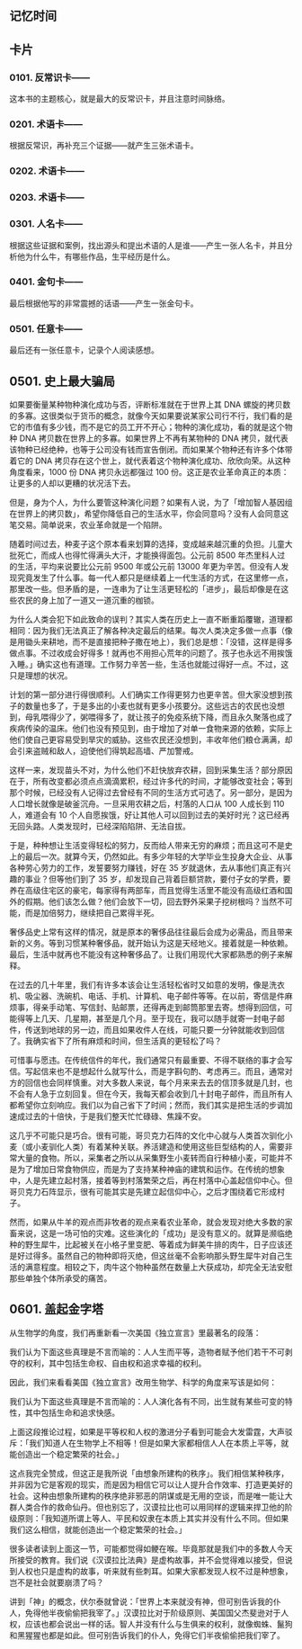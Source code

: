 ## 记忆时间

## 卡片

### 0101. 反常识卡——

这本书的主题核心，就是最大的反常识卡，并且注意时间脉络。

### 0201. 术语卡——

根据反常识，再补充三个证据——就产生三张术语卡。

### 0202. 术语卡——

### 0203. 术语卡——

### 0301. 人名卡——

根据这些证据和案例，找出源头和提出术语的人是谁——产生一张人名卡，并且分析他为什么牛，有哪些作品，生平经历是什么。

### 0401. 金句卡——

最后根据他写的非常震撼的话语——产生一张金句卡。

### 0501. 任意卡——

最后还有一张任意卡，记录个人阅读感想。

## 0501. 史上最大骗局

如果要衡量某种物种演化成功与否，评断标准就在于世界上其 DNA 螺旋的拷贝数的多寡。这很类似于货币的概念，就像今天如果要说某家公司行不行，我们看的是它的市值有多少钱，而不是它的员工开不开心；物种的演化成功，看的就是这个物种 DNA 拷贝数在世界上的多寡。如果世界上不再有某物种的 DNA 拷贝，就代表该物种已经绝种，也等于公司没有钱而宣告倒闭。而如果某个物种还有许多个体带着它的 DNA 拷贝存在这个世上，就代表着这个物种演化成功、欣欣向荣。从这种角度看来，1000 份 DNA 拷贝永远都强过 100 份。这正是农业革命真正的本质：让更多的人却以更糟的状况活下去。

但是，身为个人，为什么要管这种演化问题？如果有人说，为了「增加智人基因组在世界上的拷贝数」，希望你降低自己的生活水平，你会同意吗？没有人会同意这笔交易。简单说来，农业革命就是一个陷阱。

随着时间过去，种麦子这个原本看来划算的选择，变成越来越沉重的负担。儿童大批死亡，而成人也得忙得满头大汗，才能换得面包。公元前 8500 年杰里科人过的生活，平均来说要比公元前 9500 年或公元前 13000 年更为辛苦。但没有人发现究竟发生了什么事。每一代人都只是继续着上一代生活的方式，在这里修一点，那里改一些。但矛盾的是，一连串为了让生活更轻松的「进步」，最后却像是在这些农民的身上加了一道又一道沉重的枷锁。

为什么人类会犯下如此致命的误判？其实人类在历史上一直不断重蹈覆辙，道理都相同：因为我们无法真正了解各种决定最后的结果。每次人类决定多做一点事（像是用锄头来耕地，而不是直接把种子撒在地上），我们总是想：「没错，这样是得多做点事。不过收成会好得多！就再也不用担心荒年的问题了。孩子也永远不用挨饿入睡。」确实这也有道理。工作努力辛苦一些，生活也就能过得好一点。不过，这只是理想的状况。

计划的第一部分进行得很顺利。人们确实工作得更努力也更辛苦。但大家没想到孩子的数量也多了，于是多出的小麦也就有更多小孩要分。这些远古的农民也没想到，母乳喂得少了，粥喂得多了，就让孩子的免疫系统下降，而且永久聚落也成了疾病传染的温床。他们也没有预见到，由于增加了对单一食物来源的依赖，实际上他们使自己更容易受到旱灾的威胁。这些农民还没想到，丰收年他们粮仓满满，却会引来盗贼和敌人，迫使他们得筑起高墙、严加警戒。

这样一来，发现苗头不对，为什么他们不赶快放弃农耕，回到采集生活？部分原因在于，所有改变都必须点点滴滴累积，经过许多代的时间，才能够改变社会；等到那个时候，已经没有人记得过去曾经有不同的生活方式可选了。另一部分，是因为人口增长就像是破釜沉舟。一旦采用农耕之后，村落的人口从 100 人成长到 110 人，难道会有 10 个人自愿挨饿，好让其他人可以回到过去的美好时光？这已经再无回头路。人类发现时，已经深陷陷阱、无法自拔。

于是，种种想让生活变得轻松的努力，反而给人带来无穷的麻烦；而且这可不是史上的最后一次。就算今天，仍然如此。有多少年轻的大学毕业生投身大企业、从事各种劳心劳力的工作，发誓要努力赚钱，好在 35 岁就退休，去从事他们真正有兴趣的事业？但等他们到了 35 岁，却发现自己背着巨额贷款，要付子女的学费，要养在高级住宅区的豪宅，每家得有两部车，而且觉得生活里不能没有高级红酒和国外的假期。他们该怎么做？他们会放下一切，回去野外采果子挖树根吗？当然不可能，而是加倍努力，继续把自己累得半死。

奢侈品史上常有这样的情况，就是原本的奢侈品往往最后会成为必需品，而且带来新的义务。等到习惯某种奢侈品，就开始认为这是天经地义。接着就是一种依赖。最后，生活中就再也不能没有这种奢侈品了。让我们用现代大家都熟悉的例子来解释。

在过去的几十年里，我们有许多本该会让生活轻松省时又如意的发明，像是洗衣机、吸尘器、洗碗机、电话、手机、计算机、电子邮件等等。在以前，寄信是件麻烦事，得亲手动笔、写信封、贴邮票，还得再走到邮筒那里去寄。想得到回信，可能得等上几天、几星期，甚至是几个月。至于现在，我可以随手就寄一封电子邮件，传送到地球的另一边，而且如果收件人在线，可能只要一分钟就能收到回信了。我确实省下了所有麻烦和时间，但生活真的更轻松了吗？

可惜事与愿违。在传统信件的年代，我们通常只有最重要、不得不联络的事才会写信。写起信来也不是想起什么就写什么，而是字斟句酌、考虑再三。而且，通常对方的回信也会同样慎重。对大多数人来说，每个月来来去去的信顶多就是几封，也不会有人急于立刻回复。但在今天，我每天都会收到几十封电子邮件，而且所有人都希望你立刻响应。我们以为自己省下了时间；然而，我们其实是把生活的步调加速成过去的十倍快，于是我们整天忙忙碌碌、焦躁不安。

这几乎不可能只是巧合。很有可能，哥贝克力石阵的文化中心就与人类首次驯化小麦（或小麦驯化人类）有着某种关联。养活建造和使用这些巨型结构的人，需要非常大量的食物。所以，采集者之所以从采集野生小麦转而自行种植小麦，可能并不是为了增加日常食物供应，而是为了支持某种神庙的建筑和运作。在传统的想象中，人是先建立起村落，接着等到村落繁荣之后，再在村落中心盖起信仰中心。但哥贝克力石阵显示，很有可能其实是先建立起信仰中心，之后才围绕着它形成村子。

然而，如果从牛羊的观点而非牧者的观点来看农业革命，就会发现对绝大多数的家畜来说，这是一场可怕的灾难。这些演化的「成功」是没有意义的。就算是濒临绝种的野生犀牛，比起被关在小格子里变肥、等着成为鲜美牛排的肉牛，日子应该还是好过得多。虽然自己的物种即将灭绝，但这丝毫不会影响那头野生犀牛对自己生活的满意程度。相较之下，肉牛这个物种虽然在数量上大获成功，却完全无法安慰那些单独个体所承受的痛苦。

## 0601. 盖起金字塔

从生物学的角度，我们再重新看一次美国《独立宣言》里最著名的段落：

我们认为下面这些真理是不言而喻的：人人生而平等，造物者赋予他们若干不可剥夺的权利，其中包括生命权、自由权和追求幸福的权利。

因此，我们来看看美国《独立宣言》改用生物学、科学的角度来写该是如何：

我们认为下面这些真理是不言而喻的：人人演化各有不同，出生就有某些可变的特性，其中包括生命和追求快感。

上面这段推论过程，如果是平等权和人权的激进分子看到可能会大发雷霆，大声驳斥：「我们知道人在生物学上不相等！但是如果大家都相信人人在本质上平等，就能创造出一个稳定繁荣的社会。」

这点我完全赞成，但这正是我所说「由想象所建构的秩序」。我们相信某种秩序，并非因为它是客观的现实，而是因为相信它可以让人提升合作效率、打造更美好的社会。这种由想象所建构的秩序绝非邪恶的阴谋或是无用的空谈，而是唯一能让大群人类合作的救命仙丹。但也别忘了，汉谟拉比也可以用同样的逻辑来捍卫他的阶级原则：「我知道所谓上等人、平民和奴隶在本质上其实并没有什么不同。但如果我们这么相信，就能创造出一个稳定繁荣的社会。」

很多读者读到上面这一节，可能都觉得如鲠在喉。毕竟那就是我们中的多数人今天所接受的教育。我们说《汉谟拉比法典》是虚构故事，并不会觉得难以接受，但说到人权也只是虚构的故事，听来就有些刺耳。如果大家都发现人权不过是种想象，岂不是社会就要崩溃了吗？

讲到「神」的概念，伏尔泰就曾说：「世界上本来就没有神，但可别告诉我的仆人，免得他半夜偷偷把我宰了。」汉谟拉比对于阶级原则、美国国父杰斐逊对于人权，应该也都会说出一样的话。智人并没有什么与生俱来的权利，就像蜘蛛、鬣狗和黑猩猩也都是如此。但可别告诉我们的仆人，免得它们半夜偷偷把我们宰了。